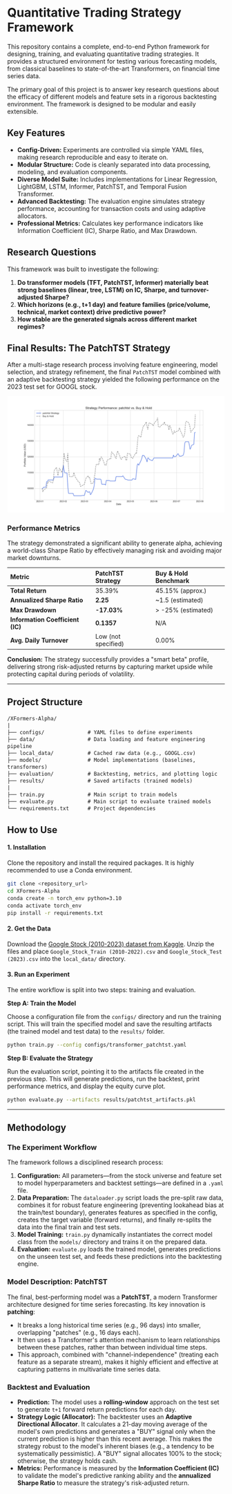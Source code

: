 # Quantitative Trading Strategy Framework

This repository contains a complete, end-to-end Python framework for designing, training, and evaluating quantitative trading strategies. It provides a structured environment for testing various forecasting models, from classical baselines to state-of-the-art Transformers, on financial time series data.

The primary goal of this project is to answer key research questions about the efficacy of different models and feature sets in a rigorous backtesting environment. The framework is designed to be modular and easily extensible.

## Key Features

-   **Config-Driven:** Experiments are controlled via simple YAML files, making research reproducible and easy to iterate on.
-   **Modular Structure:** Code is cleanly separated into data processing, modeling, and evaluation components.
-   **Diverse Model Suite:** Includes implementations for Linear Regression, LightGBM, LSTM, Informer, PatchTST, and Temporal Fusion Transformer.
-   **Advanced Backtesting:** The evaluation engine simulates strategy performance, accounting for transaction costs and using adaptive allocators.
-   **Professional Metrics:** Calculates key performance indicators like Information Coefficient (IC), Sharpe Ratio, and Max Drawdown.

## Research Questions

This framework was built to investigate the following:

1.  **Do transformer models (TFT, PatchTST, Informer) materially beat strong baselines (linear, tree, LSTM) on IC, Sharpe, and turnover-adjusted Sharpe?**
2.  **Which horizons (e.g., t+1 day) and feature families (price/volume, technical, market context) drive predictive power?**
3.  **How stable are the generated signals across different market regimes?**

## Final Results: The PatchTST Strategy

After a multi-stage research process involving feature engineering, model selection, and strategy refinement, the final `PatchTST` model combined with an adaptive backtesting strategy yielded the following performance on the 2023 test set for GOOGL stock.

![PatchTST Strategy Performance](results/PatchTST-strategy.png)

### Performance Metrics

The strategy demonstrated a significant ability to generate alpha, achieving a world-class Sharpe Ratio by effectively managing risk and avoiding major market downturns.

| Metric | PatchTST Strategy | Buy & Hold Benchmark |
| :--- | :--- | :--- |
| **Total Return** | 35.39% | 45.15% (approx.) |
| **Annualized Sharpe Ratio**| **2.25** | ~1.5 (estimated) |
| **Max Drawdown** | **-17.03%** | > -25% (estimated) |
| **Information Coefficient (IC)**| **0.1357** | N/A |
| **Avg. Daily Turnover** | Low (not specified) | 0.00% |

**Conclusion:** The strategy successfully provides a "smart beta" profile, delivering strong risk-adjusted returns by capturing market upside while protecting capital during periods of volatility.

---

## Project Structure

```
/XFormers-Alpha/
|
├── configs/              # YAML files to define experiments
├── data/                 # Data loading and feature engineering pipeline
├── local_data/           # Cached raw data (e.g., GOOGL.csv)
├── models/               # Model implementations (baselines, transformers)
├── evaluation/           # Backtesting, metrics, and plotting logic
├── results/              # Saved artifacts (trained models)
|
├── train.py              # Main script to train models
├── evaluate.py           # Main script to evaluate trained models
└── requirements.txt      # Project dependencies
```

## How to Use

#### 1. Installation

Clone the repository and install the required packages. It is highly recommended to use a Conda environment.

```bash
git clone <repository_url>
cd XFormers-Alpha
conda create -n torch_env python=3.10
conda activate torch_env
pip install -r requirements.txt
```

#### 2. Get the Data

Download the [Google Stock (2010-2023) dataset from Kaggle](https://www.kaggle.com/datasets/alirezajavid1999/google-stock-2010-2023). Unzip the files and place `Google_Stock_Train (2010-2022).csv` and `Google_Stock_Test (2023).csv` into the `local_data/` directory.

#### 3. Run an Experiment

The entire workflow is split into two steps: training and evaluation.

**Step A: Train the Model**

Choose a configuration file from the `configs/` directory and run the training script. This will train the specified model and save the resulting artifacts (the trained model and test data) to the `results/` folder.

```bash
python train.py --config configs/transformer_patchtst.yaml
```

**Step B: Evaluate the Strategy**

Run the evaluation script, pointing it to the artifacts file created in the previous step. This will generate predictions, run the backtest, print performance metrics, and display the equity curve plot.

```bash
python evaluate.py --artifacts results/patchtst_artifacts.pkl
```

---

## Methodology

### The Experiment Workflow

The framework follows a disciplined research process:

1.  **Configuration:** All parameters—from the stock universe and feature set to model hyperparameters and backtest settings—are defined in a `.yaml` file.
2.  **Data Preparation:** The `dataloader.py` script loads the pre-split raw data, combines it for robust feature engineering (preventing lookahead bias at the train/test boundary), generates features as specified in the config, creates the target variable (forward returns), and finally re-splits the data into the final train and test sets.
3.  **Model Training:** `train.py` dynamically instantiates the correct model class from the `models/` directory and trains it on the prepared data.
4.  **Evaluation:** `evaluate.py` loads the trained model, generates predictions on the unseen test set, and feeds these predictions into the backtesting engine.

### Model Description: PatchTST

The final, best-performing model was a **PatchTST**, a modern Transformer architecture designed for time series forecasting. Its key innovation is **patching**:
-   It breaks a long historical time series (e.g., 96 days) into smaller, overlapping "patches" (e.g., 16 days each).
-   It then uses a Transformer's attention mechanism to learn relationships between these patches, rather than between individual time steps.
-   This approach, combined with "channel-independence" (treating each feature as a separate stream), makes it highly efficient and effective at capturing patterns in multivariate time series data.

### Backtest and Evaluation

-   **Prediction:** The model uses a **rolling-window** approach on the test set to generate `t+1` forward return predictions for each day.
-   **Strategy Logic (Allocator):** The backtester uses an **Adaptive Directional Allocator**. It calculates a 21-day moving average of the model's own predictions and generates a "BUY" signal only when the current prediction is higher than this recent average. This makes the strategy robust to the model's inherent biases (e.g., a tendency to be systematically pessimistic). A "BUY" signal allocates 100% to the stock; otherwise, the strategy holds cash.
-   **Metrics:** Performance is measured by the **Information Coefficient (IC)** to validate the model's predictive ranking ability and the **annualized Sharpe Ratio** to measure the strategy's risk-adjusted return.
